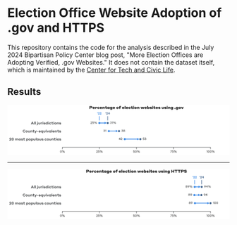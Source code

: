 # Election Office Website Adoption of .gov and HTTPS

This repository contains the code for the analysis described in the July 2024 Bipartisan Policy Center blog post, "More Election Offices are Adopting Verified, .gov Websites." It does not contain the dataset itself, which is maintained by the [Center for Tech and Civic Life](https://www.techandciviclife.org/).

## Results
![Plot indicating that the percentage of election websites using .gov increased from 25% to 31% between 2022 and 2024](plot_gov.png)

***

![Plot indicating that the percentage of election websites using HTTPS increased from 89% to 94% between 2022 and 2024](plot_ssl.png)
